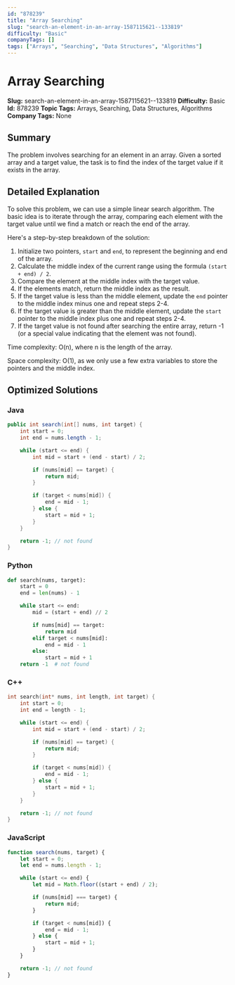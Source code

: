 ```yaml
---
id: "878239"
title: "Array Searching"
slug: "search-an-element-in-an-array-1587115621--133819"
difficulty: "Basic"
companyTags: []
tags: ["Arrays", "Searching", "Data Structures", "Algorithms"]
---
```


**Array Searching**
===============

**Slug:** search-an-element-in-an-array-1587115621--133819
**Difficulty:** Basic
**Id:** 878239
**Topic Tags:** Arrays, Searching, Data Structures, Algorithms
**Company Tags:** None

## Summary
The problem involves searching for an element in an array. Given a sorted array and a target value, the task is to find the index of the target value if it exists in the array.

## Detailed Explanation
To solve this problem, we can use a simple linear search algorithm. The basic idea is to iterate through the array, comparing each element with the target value until we find a match or reach the end of the array.

Here's a step-by-step breakdown of the solution:

1. Initialize two pointers, `start` and `end`, to represent the beginning and end of the array.
2. Calculate the middle index of the current range using the formula `(start + end) / 2`.
3. Compare the element at the middle index with the target value.
4. If the elements match, return the middle index as the result.
5. If the target value is less than the middle element, update the `end` pointer to the middle index minus one and repeat steps 2-4.
6. If the target value is greater than the middle element, update the `start` pointer to the middle index plus one and repeat steps 2-4.
7. If the target value is not found after searching the entire array, return -1 (or a special value indicating that the element was not found).

Time complexity: O(n), where n is the length of the array.

Space complexity: O(1), as we only use a few extra variables to store the pointers and the middle index.

## Optimized Solutions

### Java
```java
public int search(int[] nums, int target) {
    int start = 0;
    int end = nums.length - 1;

    while (start <= end) {
        int mid = start + (end - start) / 2;

        if (nums[mid] == target) {
            return mid;
        }

        if (target < nums[mid]) {
            end = mid - 1;
        } else {
            start = mid + 1;
        }
    }

    return -1; // not found
}
```

### Python
```python
def search(nums, target):
    start = 0
    end = len(nums) - 1

    while start <= end:
        mid = (start + end) // 2

        if nums[mid] == target:
            return mid
        elif target < nums[mid]:
            end = mid - 1
        else:
            start = mid + 1
    return -1  # not found
```

### C++
```cpp
int search(int* nums, int length, int target) {
    int start = 0;
    int end = length - 1;

    while (start <= end) {
        int mid = start + (end - start) / 2;

        if (nums[mid] == target) {
            return mid;
        }

        if (target < nums[mid]) {
            end = mid - 1;
        } else {
            start = mid + 1;
        }
    }

    return -1; // not found
}
```

### JavaScript
```javascript
function search(nums, target) {
    let start = 0;
    let end = nums.length - 1;

    while (start <= end) {
        let mid = Math.floor((start + end) / 2);

        if (nums[mid] === target) {
            return mid;
        }

        if (target < nums[mid]) {
            end = mid - 1;
        } else {
            start = mid + 1;
        }
    }

    return -1; // not found
}
```